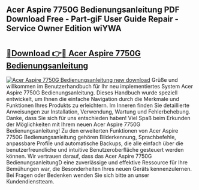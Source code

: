 ## Acer Aspire 7750G Bedienungsanleitung PDF Download Free - Part-giF User Guide Repair - Service Owner Edition wiYWA

# <h2><a href="http://df2k6j.blite.top/?on=Acer+Aspire+7750G+Bedienungsanleitung">🔗Download 👉🔴 Acer Aspire 7750G Bedienungsanleitung</a></h2>

[![Acer Aspire 7750G Bedienungsanleitung new download](https://i.imgur.com/lujVjoI.png)](http://df2k6j.blite.top/?on=Acer+Aspire+7750G+Bedienungsanleitung)
Grüße und willkommen im Benutzerhandbuch für Ihr neu implementiertes System Acer Aspire 7750G Bedienungsanleitung. Dieses Handbuch wurde speziell entwickelt, um Ihnen die einfache Navigation durch die Merkmale und Funktionen Ihres Produkts zu erleichtern. Im Inneren finden Sie detaillierte Anweisungen zur Installation, Verwendung, Wartung und Fehlerbehebung. Danke, dass Sie sich für uns entschieden haben! Viel Spaß beim Erkunden der Möglichkeiten mit Ihrem neuen Acer Aspire 7750G Bedienungsanleitung! Zu den erweiterten Funktionen von Acer Aspire 7750G Bedienungsanleitung gehören Bilderkennung, Sprachbefehle, anpassbare Profile und automatische Backups, die alle einfach über die benutzerfreundliche und intuitive Benutzeroberfläche gesteuert werden können. Wir vertrauen darauf, dass das Acer Aspire 7750G BedienungsanleitungD eine zuverlässige und effektive Ressource für Ihre Bemühungen war, die Besonderheiten Ihres neuen Geräts kennenzulernen. Bei Fragen oder Bedenken wenden Sie sich bitte an unser Kundendienstteam.
